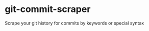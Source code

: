 git-commit-scraper
==================

Scrape your git history for commits by keywords or special syntax 